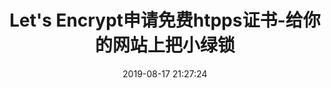 ---
title: Let's Encrypt申请免费htpps证书-给你的网站上把小绿锁
typora-root-url: ..
typora-copy-images-to: ../images
date: 2019-08-17 21:27:24
categories:
- 网站
tags:
- ssl证书
- Let's Encrypt
- nginx
---